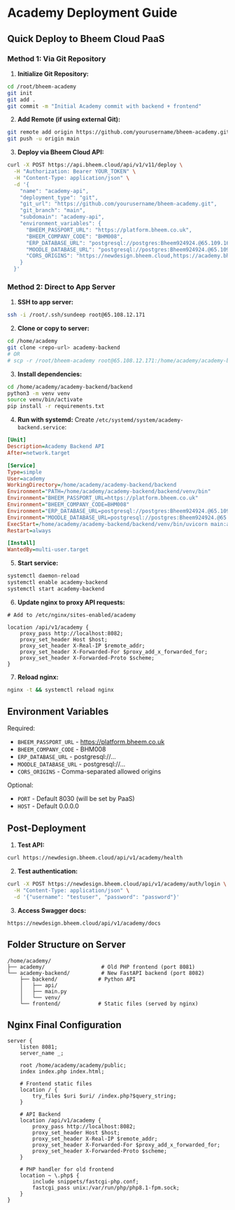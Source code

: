 # Academy Deployment Guide

## Quick Deploy to Bheem Cloud PaaS

### Method 1: Via Git Repository

1. **Initialize Git Repository:**
```bash
cd /root/bheem-academy
git init
git add .
git commit -m "Initial Academy commit with backend + frontend"
```

2. **Add Remote (if using external Git):**
```bash
git remote add origin https://github.com/yourusername/bheem-academy.git
git push -u origin main
```

3. **Deploy via Bheem Cloud API:**
```bash
curl -X POST https://api.bheem.cloud/api/v1/v11/deploy \
  -H "Authorization: Bearer YOUR_TOKEN" \
  -H "Content-Type: application/json" \
  -d '{
    "name": "academy-api",
    "deployment_type": "git",
    "git_url": "https://github.com/yourusername/bheem-academy.git",
    "git_branch": "main",
    "subdomain": "academy-api",
    "environment_variables": {
      "BHEEM_PASSPORT_URL": "https://platform.bheem.co.uk",
      "BHEEM_COMPANY_CODE": "BHM008",
      "ERP_DATABASE_URL": "postgresql://postgres:Bheem924924.@65.109.167.218:5432/erp_staging",
      "MOODLE_DATABASE_URL": "postgresql://postgres:Bheem924924.@65.109.167.218:5432/bheem_academy_staging",
      "CORS_ORIGINS": "https://newdesign.bheem.cloud,https://academy.bheem.cloud"
    }
  }'
```

### Method 2: Direct to App Server

1. **SSH to app server:**
```bash
ssh -i /root/.ssh/sundeep root@65.108.12.171
```

2. **Clone or copy to server:**
```bash
cd /home/academy
git clone <repo-url> academy-backend
# OR
# scp -r /root/bheem-academy root@65.108.12.171:/home/academy/academy-backend
```

3. **Install dependencies:**
```bash
cd /home/academy/academy-backend/backend
python3 -m venv venv
source venv/bin/activate
pip install -r requirements.txt
```

4. **Run with systemd:**
Create `/etc/systemd/system/academy-backend.service`:
```ini
[Unit]
Description=Academy Backend API
After=network.target

[Service]
Type=simple
User=academy
WorkingDirectory=/home/academy/academy-backend/backend
Environment="PATH=/home/academy/academy-backend/backend/venv/bin"
Environment="BHEEM_PASSPORT_URL=https://platform.bheem.co.uk"
Environment="BHEEM_COMPANY_CODE=BHM008"
Environment="ERP_DATABASE_URL=postgresql://postgres:Bheem924924.@65.109.167.218:5432/erp_staging"
Environment="MOODLE_DATABASE_URL=postgresql://postgres:Bheem924924.@65.109.167.218:5432/bheem_academy_staging"
ExecStart=/home/academy/academy-backend/backend/venv/bin/uvicorn main:app --host 0.0.0.0 --port 8082 --workers 2
Restart=always

[Install]
WantedBy=multi-user.target
```

5. **Start service:**
```bash
systemctl daemon-reload
systemctl enable academy-backend
systemctl start academy-backend
```

6. **Update nginx to proxy API requests:**
```nginx
# Add to /etc/nginx/sites-enabled/academy

location /api/v1/academy {
    proxy_pass http://localhost:8082;
    proxy_set_header Host $host;
    proxy_set_header X-Real-IP $remote_addr;
    proxy_set_header X-Forwarded-For $proxy_add_x_forwarded_for;
    proxy_set_header X-Forwarded-Proto $scheme;
}
```

7. **Reload nginx:**
```bash
nginx -t && systemctl reload nginx
```

## Environment Variables

Required:
- `BHEEM_PASSPORT_URL` - https://platform.bheem.co.uk
- `BHEEM_COMPANY_CODE` - BHM008
- `ERP_DATABASE_URL` - postgresql://...
- `MOODLE_DATABASE_URL` - postgresql://...
- `CORS_ORIGINS` - Comma-separated allowed origins

Optional:
- `PORT` - Default 8030 (will be set by PaaS)
- `HOST` - Default 0.0.0.0

## Post-Deployment

1. **Test API:**
```bash
curl https://newdesign.bheem.cloud/api/v1/academy/health
```

2. **Test authentication:**
```bash
curl -X POST https://newdesign.bheem.cloud/api/v1/academy/auth/login \
  -H "Content-Type: application/json" \
  -d '{"username": "testuser", "password": "password"}'
```

3. **Access Swagger docs:**
```
https://newdesign.bheem.cloud/api/v1/academy/docs
```

## Folder Structure on Server

```
/home/academy/
├── academy/                  # Old PHP frontend (port 8081)
└── academy-backend/          # New FastAPI backend (port 8082)
    ├── backend/             # Python API
    │   ├── api/
    │   ├── main.py
    │   └── venv/
    └── frontend/            # Static files (served by nginx)
```

## Nginx Final Configuration

```nginx
server {
    listen 8081;
    server_name _;

    root /home/academy/academy/public;
    index index.php index.html;

    # Frontend static files
    location / {
        try_files $uri $uri/ /index.php?$query_string;
    }

    # API Backend
    location /api/v1/academy {
        proxy_pass http://localhost:8082;
        proxy_set_header Host $host;
        proxy_set_header X-Real-IP $remote_addr;
        proxy_set_header X-Forwarded-For $proxy_add_x_forwarded_for;
        proxy_set_header X-Forwarded-Proto $scheme;
    }

    # PHP handler for old frontend
    location ~ \.php$ {
        include snippets/fastcgi-php.conf;
        fastcgi_pass unix:/var/run/php/php8.1-fpm.sock;
    }
}
```
